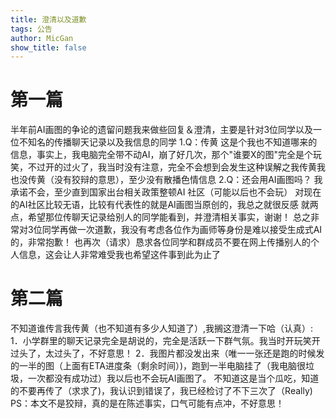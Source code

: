 ```yaml
---
title: 澄清以及道歉
tags: 公告
author: MicGan
show_title: false
---
```

# 第一篇

半年前AI画图的争论的遗留问题我来做些回复＆澄清，主要是针对3位同学以及一位不知名的传播聊天记录以及我信息的同学
1.Q：传黄
这是个我也不知道哪来的信息，事实上，我电脑完全带不动AI，崩了好几次，那个"谁要X的图"完全是个玩笑，不过开的过火了，我当时没有注意，完全不会想到会发生这种误解之我传黄我也没传黄（没有狡辩的意思），至少没有散播色情信息
2.Q：还会用AI画图吗？
我承诺不会，至少直到国家出台相关政策整顿AI 社区（可能以后也不会玩）
对现在的AI社区比较无语，比较有代表性的就是AI画图当原创的，我总之就很反感
就两点，希望那位传聊天记录给别人的同学能看到，并澄清相关事实，谢谢！
总之非常对3位同学再做一次道歉，我没有考虑各位作为画师等身份是难以接受生成式AI的，非常抱歉！
也再次（请求）恳求各位同学和群成员不要在网上传播别人的个人信息，这会让人非常难受我也希望这件事到此为止了

# 第二篇
不知道谁传言我传黄（也不知道有多少人知道了）,我搁这澄清一下哈（认真）:
1．小学群里的聊天记录完全是胡说的，完全是活跃一下群气氛。我当时开玩笑开过头了，太过头了，不好意思！
2．我图片都没发出来（唯一一张还是跑的时候发的一半的图（上面有ETA进度条（剩余时间）)，跑到一半电脑挂了（我电脑很垃圾，一次都没有成功过）我以后也不会玩AI画图了。
不知道这是当个瓜吃，知道的不要再传了（求求了)，我认识到错误了，我已经检讨了不下三次了（Really)
PS：本文不是狡辩，真的是在陈述事实，口气可能有点冲，不好意思！